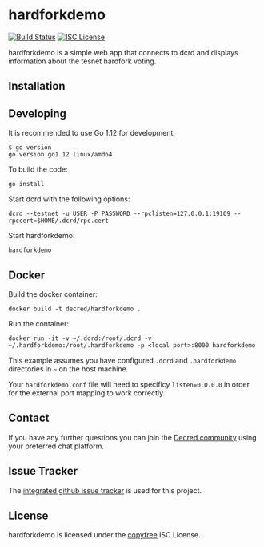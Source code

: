 # hardforkdemo

[![Build Status](https://travis-ci.org/decred/hardforkdemo.png?branch=master)](https://travis-ci.org/decred/hardforkdemo)
[![ISC License](http://img.shields.io/badge/license-ISC-blue.svg)](http://copyfree.org)

hardforkdemo is a simple web app that connects to dcrd and displays
information about the tesnet hardfork voting.

## Installation

## Developing

It is recommended to use Go 1.12 for development:

```no-highlight
$ go version
go version go1.12 linux/amd64
```

To build the code:

```no-highlight
go install
```

Start dcrd with the following options:

```no-highlight
dcrd --testnet -u USER -P PASSWORD --rpclisten=127.0.0.1:19109 --rpccert=$HOME/.dcrd/rpc.cert
```

Start hardforkdemo:

```no-highlight
hardforkdemo
```

## Docker

Build the docker container:

```no-highlight
docker build -t decred/hardforkdemo .
```

Run the container:

```no-highlight
docker run -it -v ~/.dcrd:/root/.dcrd -v ~/.hardforkdemo:/root/.hardforkdemo -p <local port>:8000 hardforkdemo
```

This example assumes you have configured `.dcrd` and `.hardforkdemo` directories in `~` on the host machine.

Your `hardforkdemo.conf` file will need to specificy `listen=0.0.0.0` in order for the external port mapping to work correctly.

## Contact

If you have any further questions you can join the [Decred community](https://decred.org/community/) using your preferred chat platform.

## Issue Tracker

The [integrated github issue tracker](https://github.com/decred/hardforkdemo/issues) is used for this project.

## License

hardforkdemo is licensed under the [copyfree](http://copyfree.org) ISC License.
